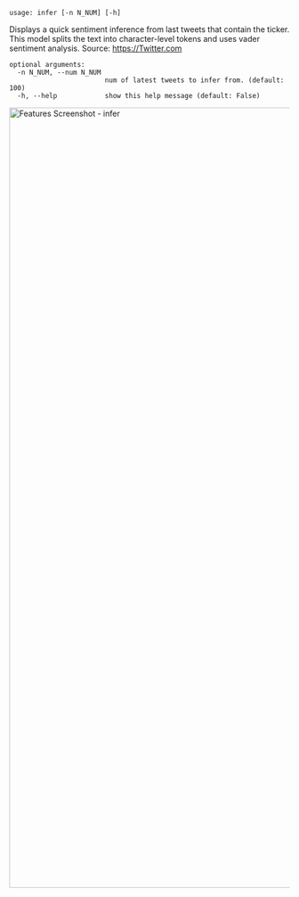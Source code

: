```
usage: infer [-n N_NUM] [-h]
```

Displays a quick sentiment inference from last tweets that contain the ticker. This model splits the text into character-level tokens and uses vader
sentiment analysis. Source: https://Twitter.com

```
optional arguments:
  -n N_NUM, --num N_NUM
                        num of latest tweets to infer from. (default: 100)
  -h, --help            show this help message (default: False)
```

<img width="1400" alt="Features Screenshot - infer" src="https://user-images.githubusercontent.com/25267873/128569570-7bec34ee-e024-4add-ab94-29df23af04ca.png">
